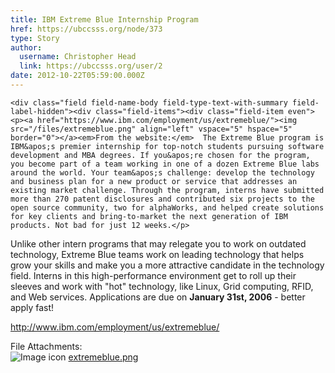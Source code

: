 ```yaml
---
title: IBM Extreme Blue Internship Program 
href: https://ubccsss.org/node/373
type: Story
author:
  username: Christopher Head
  link: https://ubccsss.org/user/2
date: 2012-10-22T05:59:00.000Z
---
```



    <div class="field field-name-body field-type-text-with-summary field-label-hidden"><div class="field-items"><div class="field-item even"><p><a href="https://www.ibm.com/employment/us/extremeblue/"><img src="/files/extremeblue.png" align="left" vspace="5" hspace="5" border="0"></a><em>From the website:</em>  The Extreme Blue program is IBM&apos;s premier internship for top-notch students pursuing software development and MBA degrees. If you&apos;re chosen for the program, you become part of a team working in one of a dozen Extreme Blue labs around the world. Your team&apos;s challenge: develop the technology and business plan for a new product or service that addresses an existing market challenge. Through the program, interns have submitted more than 270 patent disclosures and contributed six projects to the open source community, two for alphaWorks, and helped create solutions for key clients and bring-to-market the next generation of IBM products. Not bad for just 12 weeks.</p>
<p>Unlike other intern programs that may relegate you to work on outdated technology, Extreme Blue teams work on leading technology that helps grow your skills and make you a more attractive candidate in the technology field. Interns in this high-performance environment get to roll up their sleeves and work with &quot;hot&quot; technology, like Linux, Grid computing, RFID, and Web services. Applications are due on <b>January 31st, 2006</b> - better apply fast!</p>
<p><a href="https://www.ibm.com/employment/us/extremeblue/">http://www.ibm.com/employment/us/extremeblue/</a></p>
</div></div></div><div class="field field-name-field-file-attachments field-type-file field-label-above"><div class="field-label">File Attachments:&#xA0;</div><div class="field-items"><div class="field-item even"><span class="file"><img class="file-icon" alt="Image icon" title="image/png" src="/modules/file/icons/image-x-generic.png"> <a href="https://ubccsss.org/files/extremeblue.png" type="image/png; length=2879">extremeblue.png</a></span></div></div></div>    <footer>
          </footer>
    